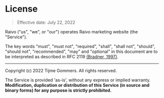 # License

> Effective date: July 22, 2022

Raivo ("us", "we", or "our") operates Raivo marketing website (the "Service").

The key words "must", "must not", "required", "shall", "shall not", "should", "should not", "recommended", "may" and "optional" in this document are to be interpreted as described in RFC 2119 [(Bradner, 1997)](https://www.ietf.org/rfc/rfc2119.txt).

---

Copyright (c) 2022 Tijme Gommers. All rights reserved.

The Service is provided 'as-is', without any express or implied warranty. **Modification, duplication or distribution of this Service (in source and binary forms) for any purpose is strictly prohibited.**
